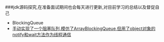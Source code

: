 ###jdk源码探究,在准备面试期间也会每天进行更新,对目前学习的总结以及督促自己
* BlockingQueue
 * [手动实现了一个阻塞队列,模仿了ArrayBlockingQueue,但用了object对象的notify和wait方法作为线程通信](https://github.com/javagaorui5944/jdk_learning_notes/blob/master/src/com/gaorui/blockingqueue/meArrayBlockingQueue.java)